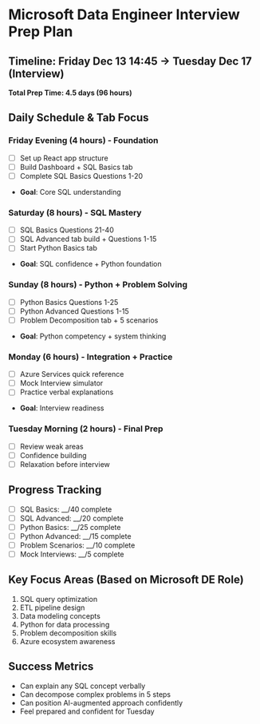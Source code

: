# Microsoft Data Engineer Interview Prep Plan

## Timeline: Friday Dec 13 14:45 → Tuesday Dec 17 (Interview)
**Total Prep Time: 4.5 days (96 hours)**

## Daily Schedule & Tab Focus

### Friday Evening (4 hours) - Foundation
- [ ] Set up React app structure
- [ ] Build Dashboard + SQL Basics tab
- [ ] Complete SQL Basics Questions 1-20
- **Goal**: Core SQL understanding

### Saturday (8 hours) - SQL Mastery  
- [ ] SQL Basics Questions 21-40
- [ ] SQL Advanced tab build + Questions 1-15
- [ ] Start Python Basics tab
- **Goal**: SQL confidence + Python foundation

### Sunday (8 hours) - Python + Problem Solving
- [ ] Python Basics Questions 1-25
- [ ] Python Advanced Questions 1-15  
- [ ] Problem Decomposition tab + 5 scenarios
- **Goal**: Python competency + system thinking

### Monday (6 hours) - Integration + Practice
- [ ] Azure Services quick reference
- [ ] Mock Interview simulator
- [ ] Practice verbal explanations
- **Goal**: Interview readiness

### Tuesday Morning (2 hours) - Final Prep
- [ ] Review weak areas
- [ ] Confidence building
- [ ] Relaxation before interview

## Progress Tracking
- [ ] SQL Basics: __/40 complete
- [ ] SQL Advanced: __/20 complete  
- [ ] Python Basics: __/25 complete
- [ ] Python Advanced: __/15 complete
- [ ] Problem Scenarios: __/10 complete
- [ ] Mock Interviews: __/5 complete

## Key Focus Areas (Based on Microsoft DE Role)
1. SQL query optimization
2. ETL pipeline design
3. Data modeling concepts
4. Python for data processing
5. Problem decomposition skills
6. Azure ecosystem awareness

## Success Metrics
- Can explain any SQL concept verbally
- Can decompose complex problems in 5 steps
- Can position AI-augmented approach confidently
- Feel prepared and confident for Tuesday
